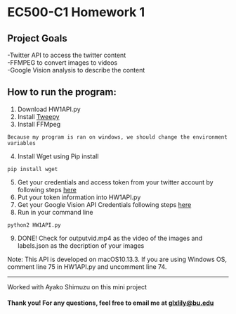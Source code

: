 # EC500-C1 Homework 1

## Project Goals
-Twitter API to access the twitter content</br  >
-FFMPEG to convert images to videos</br  >
-Google Vision analysis to describe the content</br  >

## How to run the program:
1. Download HW1API.py
2. Install [Tweepy](https://github.com/tweepy/tweepy)
3. Install FFMpeg
```
Because my program is ran on windows, we should change the environment variables
```
4. Install Wget using Pip install
```
pip install wget
```
5. Get your credentials and access token from your twitter account by following steps [here](https://www.slickremix.com/docs/how-to-get-api-keys-and-tokens-for-twitter/)
6. Put your token information into HW1API.py
7. Get your Google Vision API Credentials following steps [here](https://cloud.google.com/vision/docs/auth)
8. Run in your command line 
```
python2 HW1API.py
```
9. DONE! Check for outputvid.mp4 as the video of the images and labels.json as the decription of your images

Note: This API is developed on macOS10.13.3. If you are using Windows OS, comment line 75 in HW1API.py and uncomment line 74.

--- 
Worked with Ayako Shimuzu on this mini project
#### Thank you! For any questions, feel free to email me at glxlily@bu.edu

